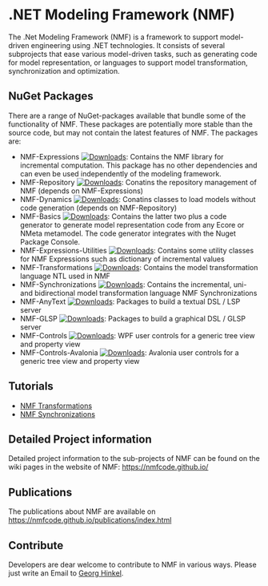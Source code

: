 # .NET Modeling Framework (NMF)

The .Net Modeling Framework (NMF) is a framework to support model-driven engineering using .NET technologies. It consists of several subprojects that ease various model-driven tasks, such as generating code for model representation, or languages to support model transformation, synchronization and optimization.

## NuGet Packages

There are a range of NuGet-packages available that bundle some of the functionality of NMF. These packages are potentially more stable than the source code, but may not contain the latest features of NMF.
The packages are:

* NMF-Expressions [![Downloads](https://img.shields.io/nuget/dt/NMF-Expressions.svg)](https://www.nuget.org/packages/NMF-Expressions/): Contains the NMF library for incremental computation. This package has no other dependencies and can even be used independently of the modeling framework.
* NMF-Repository [![Downloads](https://img.shields.io/nuget/dt/NMF-Repository.svg)](https://www.nuget.org/packages/NMF-Repository/): Conatins the repository management of NMF (depends on NMF-Expressions)
* NMF-Dynamics [![Downloads](https://img.shields.io/nuget/dt/NMF-Dynamic.svg)](https://www.nuget.org/packages/NMF-Dynamic/): Conatins classes to load models without code generation (depends on NMF-Repository)
* NMF-Basics [![Downloads](https://img.shields.io/nuget/dt/NMF-Basics.svg)](https://www.nuget.org/packages/NMF-Basics/): Contains the latter two plus a code generator to generate model representation code from any Ecore or NMeta metamodel. The code generator integrates with the Nuget Package Console.
* NMF-Expressions-Utilities [![Downloads](https://img.shields.io/nuget/dt/NMF-Expressions-Utilities.svg)](https://www.nuget.org/packages/NMF-Expressions-Utilities/): Contains some utility classes for NMF Expressions such as dictionary of incremental values
* NMF-Transformations [![Downloads](https://img.shields.io/nuget/dt/NMF-Transformations.svg)](https://www.nuget.org/packages/NMF-Transformations/): Contains the model transformation language NTL used in NMF
* NMF-Synchronizations [![Downloads](https://img.shields.io/nuget/dt/NMF-Synchronizations.svg)](https://www.nuget.org/packages/NMF-Synchronizations/): Contains the incremental, uni- and bidirectional model transformation language NMF Synchronizations
* NMF-AnyText [![Downloads](https://img.shields.io/nuget/dt/NMF-AnyText.svg)](https://www.nuget.org/packages/NMF-AnyText/): Packages to build a textual DSL / LSP server
* NMF-GLSP [![Downloads](https://img.shields.io/nuget/dt/NMF-GLSP.svg)](https://www.nuget.org/packages/NMF-GLSP/): Packages to build a graphical DSL / GLSP server
* NMF-Controls [![Downloads](https://img.shields.io/nuget/dt/NMF-Controls.svg)](https://www.nuget.org/packages/NMF-Controls/): WPF user controls for a generic tree view and property view
* NMF-Controls-Avalonia [![Downloads](https://img.shields.io/nuget/dt/NMF-Controls-Avalonia.svg)](https://www.nuget.org/packages/NMF-Controls-Avalonia/): Avalonia user controls for a generic tree view and property view

## Tutorials

* [NMF Transformations](https://nmfcode.github.io/transformations/TransformationTutorials.html)
* [NMF Synchronizations](https://nmfcode.github.io/synchronizations/SynchronizationTutorials.html)

## Detailed Project information

Detailed project information to the sub-projects of NMF can be found on the wiki pages in the website of NMF: https://nmfcode.github.io/

## Publications
The publications about NMF are available on https://nmfcode.github.io/publications/index.html

## Contribute

Developers are dear welcome to contribute to NMF in various ways. Please just write an Email to [Georg Hinkel](mailto:georg.hinkel@hs-rm.de).